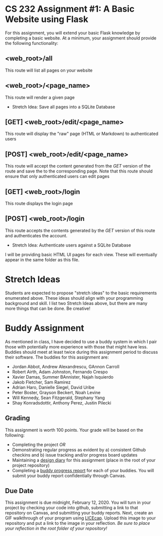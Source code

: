 # CS 232 Assignment #1: A Basic Website using Flask
For this assignment, you will extend your basic Flask knowledge by completing a basic website.  At a minimum, your assignment should provide the following functionality:

## <web_root>/all
This route will list all pages on your website

## <web_root>/<page_name>
This route will render a given page
   * Stretch Idea: Save all pages into a SQLite Database

## [GET] <web_root>/edit/<page_name>
This route will display the "raw" page (HTML or Markdown) to authenticated users 

## [POST] <web_root>/edit/<page_name>
This route will accept the content generated from the _*GET*_ version of the route and save the to the corresponding page.  Note that this route should ensure that only authenticated users can edit pages

## [GET] <web_root>/login
This route displays the login page

## [POST] <web_root>/login
This route accepts the contents generated by the _*GET*_ version of this route and authenticates the account.
   * Stretch Idea: Authenticate users against a SQLite Database

I will be providing basic HTML UI pages for each view.  These will eventually appear in the same folder as this file.

# Stretch Ideas
Students are expected to propose "stretch ideas" to the basic requirements enumerated above.  These ideas should align with your programming background and skill.  I list two Stretch Ideas above, but there are many more things that can be done.  Be creative!

# Buddy Assignment
As mentioned in class, I have decided to use a buddy system in which I pair those with potentially more experience with those that might have less.  Buddies should meet at least twice during this assignment period to discuss their software.  The buddies for this assignment are:
* Jordan Abbot, Andrew Alexandrescu, GAnnon Carroll
* Robert Airth, Adam Johnston, Fernando Crespo
* Xavier Damas, Summer BAnnister, Najah Isquierdo
* Jakob Fletcher, Sam Ramirez
* Adrian Haro, Danielle Siegel, David Uribe
* Peter Boster, Grayson Beckert, Noah Levine
* Will Kennedy, Sean Fitzgerald, Stephany Yang
* Shay Konradsdottir, Anthony Perez, Justin Pilecki


## Grading
This assignment is worth 100 points.  Your grade will be based on the following:
* Completing the project *_OR_*
* Demonstrating regular progress as evident by a) consistent Github checkins and b) issue tracking and/or progress board updates
* Maintaining a [design diary](../design_diary_prompts.md) for this assignment (place in the root of your project repository)
* Completing a [buddy progress report](../buddy_report.md) for each of your buddies.  You will submit your buddy report confidentially through Canvas.

## Due Date
This assignment is due midnight, February 12, 2020.  You will turn in your project by checking your code into github, submitting a link to that repository on Canvas, and submitting your buddy reports. Next, create an GIF walkthrough of your program using [LICEcap](https://www.cockos.com/licecap/).  Upload this image to your repository and put a link to the image in your reflection. *Be sure to place your reflection in _the root folder_ of your repository!* 
